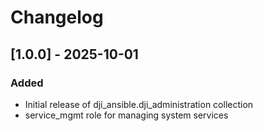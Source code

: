# Changelog

## [1.0.0] - 2025-10-01

### Added
- Initial release of dji_ansible.dji_administration collection
- service_mgmt role for managing system services
